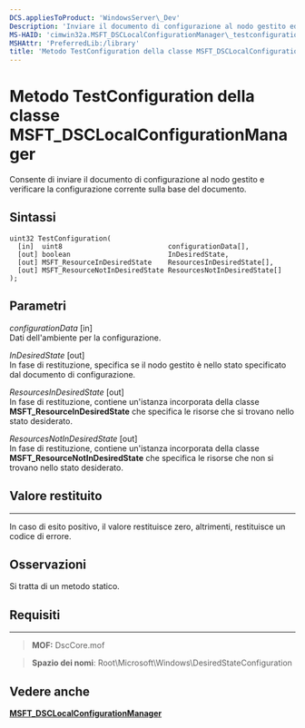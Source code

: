 ```yaml
---
DCS.appliesToProduct: 'WindowsServer\_Dev'
Description: 'Inviare il documento di configurazione al nodo gestito ed eseguirne il test in base alla configurazione corrente.'
MS-HAID: 'cimwin32a.MSFT_DSCLocalConfigurationManager\_testconfiguration'
MSHAttr: 'PreferredLib:/library'
title: 'Metodo TestConfiguration della classe MSFT_DSCLocalConfigurationManager'
---
```


# Metodo TestConfiguration della classe MSFT_DSCLocalConfigurationManager

Consente di inviare il documento di configurazione al nodo gestito e verificare la configurazione corrente sulla base del documento.

Sintassi
------

```mof
uint32 TestConfiguration(
  [in]  uint8                          configurationData[],
  [out] boolean                        InDesiredState,
  [out] MSFT_ResourceInDesiredState    ResourcesInDesiredState[],
  [out] MSFT_ResourceNotInDesiredState ResourcesNotInDesiredState[]
);
```

Parametri
----------

*configurationData* \[in\]  
Dati dell'ambiente per la configurazione.

*InDesiredState* \[out\]  
In fase di restituzione, specifica se il nodo gestito è nello stato specificato dal documento di configurazione.

*ResourcesInDesiredState* \[out\]  
In fase di restituzione, contiene un'istanza incorporata della classe **MSFT_ResourceInDesiredState** che specifica le risorse che si trovano nello stato desiderato.

*ResourcesNotInDesiredState* \[out\]  
In fase di restituzione, contiene un'istanza incorporata della classe **MSFT_ResourceNotInDesiredState** che specifica le risorse che non si trovano nello stato desiderato.

## Valore restituito
------------

In caso di esito positivo, il valore restituisce zero, altrimenti, restituisce un codice di errore.

## Osservazioni

Si tratta di un metodo statico.

## Requisiti
------------
>**MOF:** DscCore.mof

>**Spazio dei nomi**: Root\Microsoft\Windows\DesiredStateConfiguration


## Vedere anche


[**MSFT_DSCLocalConfigurationManager**](msft-dsclocalconfigurationmanager.md)


 

 





<!--HONumber=Apr16_HO2-->


